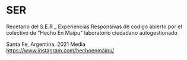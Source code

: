 # SER
Recetario del S.E.R _ Experiencias Responsivas de codigo abierto
por el colectivo de "Hecho En Maipu"
laboratorio ciudadano autogestionado



Santa Fe, Argentina. 2021
Media https://www.instagram.com/hechoenmaipu/
